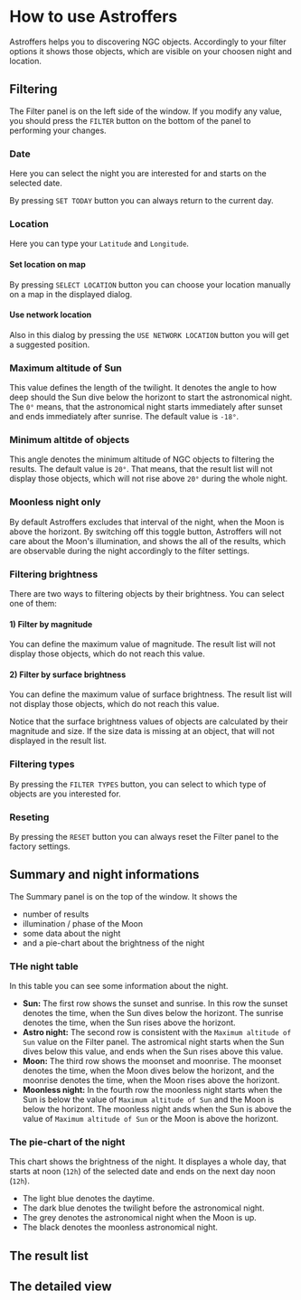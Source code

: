 # How to use Astroffers

Astroffers helps you to discovering NGC objects. Accordingly to your filter options it shows those objects, which are visible on your choosen night and location.

## Filtering

The Filter panel is on the left side of the window. If you modify any value, you should press the `FILTER` button on the bottom of the panel to performing your changes.

### Date

Here you can select the night you are interested for and starts on the selected date.

By pressing `SET TODAY` button you can always return to the current day.

### Location

Here you can type your `Latitude` and `Longitude`.

#### Set location on map

By pressing `SELECT LOCATION` button you can choose your location manually on a map in the displayed dialog.

#### Use network location

Also in this dialog by pressing the `USE NETWORK LOCATION` button you will get a suggested position.

### Maximum altitude of Sun

This value defines the length of the twilight. It denotes the angle to how deep should the Sun dive below the horizont to start the astronomical night. The `0°` means, that the astronomical night starts immediately after sunset and ends immediately after sunrise. The default value is `-18°`.

### Minimum altitde of objects

This angle denotes the minimum altitude of NGC objects to filtering the results. The default value is `20°`. That means, that the result list will not display those objects, which will not rise above `20°` during the whole night.

### Moonless night only

By default Astroffers excludes that interval of the night, when the Moon is above the horizont. By switching off this toggle button, Astroffers will not care about the Moon's illumination, and shows the all of the results, which are observable during the night accordingly to the filter settings.

### Filtering brightness

There are two ways to filtering objects by their brightness. You can select one of them:

#### 1) Filter by magnitude

You can define the maximum value of magnitude. The result list will not display those objects, which do not reach this value.

#### 2) Filter by surface brightness

You can define the maximum value of surface brightness. The result list will not display those objects, which do not reach this value.

Notice that the surface brightness values of objects are calculated by their magnitude and size. If the size data is missing at an object, that will not displayed in the result list.

### Filtering types

By pressing the `FILTER TYPES` button, you can select to which type of objects are you interested for.

### Reseting

By pressing the `RESET` button you can always reset the Filter panel to the factory settings.

## Summary and night informations

The Summary panel is on the top of the window. It shows the

- number of results
- illumination / phase of the Moon
- some data about the night
- and a pie-chart about the brightness of the night

### THe night table

In this table you can see some information about the night.

- **Sun:** The first row shows the sunset and sunrise. In this row the sunset denotes the time, when the Sun dives below the horizont. The sunrise denotes the time, when the Sun rises above the horizont.
- **Astro night:** The second row is consistent with the `Maximum altitude of Sun` value on the Filter panel. The astromical night starts when the Sun dives below this value, and ends when the Sun rises above this value.
- **Moon:** The third row shows the moonset and moonrise. The moonset denotes the time, when the Moon dives below the horizont, and the moonrise denotes the time, when the Moon rises above the horizont.
- **Moonless night:** In the fourth row the moonless night starts when the Sun is below the value of `Maximum altitude of Sun` and the Moon is below the horizont. The moonless night ands when the Sun is above the value of `Maximum altitude of Sun` or the Moon is above the horizont.

### The pie-chart of the night

This chart shows the brightness of the night. It displayes a whole day, that starts at noon (`12h`) of the selected date and ends on the next day noon (`12h`).

- The light blue denotes the daytime.
- The dark blue denotes the twilight before the astronomical night.
- The grey denotes the astronomical night when the Moon is up.
- The black denotes the moonless astronomical night.

## The result list



## The detailed view